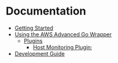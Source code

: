 # Documentation

- [Getting Started](./GettingStarted.md)
- [Using the AWS Advanced Go Wrapper](./using_the_go_wrapper/UsingTheGoWrapper.md)
  - [Plugins](./using_the_go_wrapper/UsingTheGoWrapper.md#plugins)
    - [Host Monitoring Plugin](./using_the_go_wrapper/using_plugins/UsingTheHostMonitoringPlugin.md);
- [Development Guide](../docs/development_guide/DevelopmentGuide.md)
